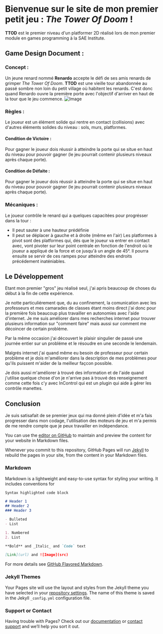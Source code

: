 # Bienvenue sur le site de mon premier petit jeu : _**The Tower Of Doom**_ !

**TTOD** est le premier niveau d'un platformer 2D réalisé lors de mon premier module en games programming à la SAE Institute.

## Game Design Document :

### Concept :

Un jeune renard nommé **Renardo** accepte le défi de ses amis renards de grimper _The Tower Of Doom_. **TTOD** est une vieille tour abandonnée au passé sombre non loin du petit village où habitent les renards. C'est donc quand Renardo ouvre la première porte avec l'objectif d'arriver en haut de la tour que le jeu commence. ![Image](C:\Users\paulb\Projet_GPR400.1\The-Tower-Of-Doom\Assets\Sunnyland\artwork\Sprites\player\hurt)

### Règles :

Le joueur est un élément solide qui rentre en contact (collisions) avec d'autres éléments solides du niveau : sols, murs, platformes.

#### Condition de Victoire :

Pour gagner le joueur dois réussir à atteindre la porte qui se situe en haut du niveau pour pouvoir gagner (le jeu pourrait contenir plusieurs niveaux après chaque porte).

#### Condition de Défaite :

Pour gagner le joueur dois réussir à atteindre la porte qui se situe en haut du niveau pour pouvoir gagner (le jeu pourrait contenir plusieurs niveaux après chaque porte).

### Mécaniques :

Le joueur contrôle le renard qui a quelques capacitées pour progrésser dans la  tour :
- Il peut sauter à une hauteur prédéfinie
- Il peut se déplacer à gauche et à droite (même en l'air)
Les platformes à pivot sont des platformes qui, dés que le joueur va entrer en contact avec, vont pivoter sur leur point centrale en fonction de l'endroit où le joueur a appliqué de la force et ce jusqu'à un angle de 45°. Il pourra ensuite se servir de ces rampes pour atteindre des endroits précédement inaténiables.


## Le Développement

Etant mon premier "gros" jeu réalisé seul, j'ai apris beaucoup de choses du début à la fin de cette expérience.

Je notte particuliérement que, du au confinement, la comunication avec les professeurs et mes camarades de classes étant moins direct j'ai donc pour la première fois beaucoup plus travailler en autonomies avec l'aide d'internet. Je me suis améliorer dans mes recherches internet pour trouver plusieurs information sur "comment faire" mais aussi sur comment me décoincer de certain probléme.

Par la même occasion j'ai découvert le plaisir singulier de passé une journée entier sur un probléme et le résoudre en une seconde le lendemain. 

Malgrés internet j'ai quand même eu besoin de professeur pour certain problème et je dois m'améliorer dans la description de mes problémes pour qu'ils puissent m'aider de la meilleur façcon possible.

Je dois aussi m'améliorer à trouvé des information et de l'aide quand j'utilise quelque chose d'on je n'arrive pas à trouvé des renseignement comme cette fois c'y avec InControl qui est un plugin qui aide à gérer les contrôle manettes.

## Conclusion

Je suis satisafait de se premier jeux qui ma donné plein d'idée et m'a fais progresser dans mon codage, l'utilisation des moteurs de jeu et m'a permis de me rendre compte que je peux travailler en indépendance.



You can use the [editor on GitHub](https://github.com/PaulOwO/The-Tower-Of-Doom/edit/gh-pages/index.md) to maintain and preview the content for your website in Markdown files.

Whenever you commit to this repository, GitHub Pages will run [Jekyll](https://jekyllrb.com/) to rebuild the pages in your site, from the content in your Markdown files.

### Markdown


Markdown is a lightweight and easy-to-use syntax for styling your writing. It includes conventions for

```markdown
Syntax highlighted code block

# Header 1
## Header 2
### Header 3

- Bulleted
- List

1. Numbered
2. List

**Bold** and _Italic_ and `Code` text

[Link](url) and ![Image](src)
```

For more details see [GitHub Flavored Markdown](https://guides.github.com/features/mastering-markdown/).

### Jekyll Themes

Your Pages site will use the layout and styles from the Jekyll theme you have selected in your [repository settings](https://github.com/PaulOwO/The-Tower-Of-Doom/settings). The name of this theme is saved in the Jekyll `_config.yml` configuration file.

### Support or Contact

Having trouble with Pages? Check out our [documentation](https://docs.github.com/categories/github-pages-basics/) or [contact support](https://github.com/contact) and we’ll help you sort it out.
